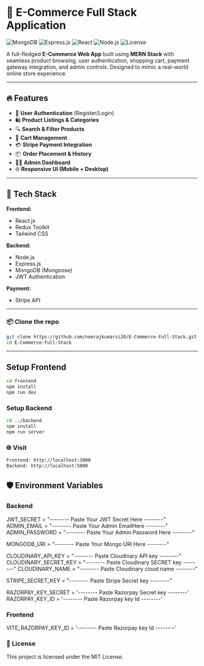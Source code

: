 # 🛒 E-Commerce Full Stack Application

![MongoDB](https://img.shields.io/badge/MongoDB-4EA94B?style=for-the-badge&logo=mongodb&logoColor=white)
![Express.js](https://img.shields.io/badge/Express.js-000000?style=for-the-badge&logo=express&logoColor=white)
![React](https://img.shields.io/badge/React-61DAFB?style=for-the-badge&logo=react&logoColor=black)
![Node.js](https://img.shields.io/badge/Node.js-339933?style=for-the-badge&logo=node.js&logoColor=white)
![License](https://img.shields.io/github/license/neerajkumarsi20/E-Commerce-Full-Stack)

A full-fledged **E-Commerce Web App** built using **MERN Stack** with seamless product browsing, user authentication, shopping cart, payment gateway integration, and admin controls. Designed to mimic a real-world online store experience.

---

## 🔥 Features

- 👤 **User Authentication** (Register/Login)
- 🛍️ **Product Listings & Categories**
- 🔍 **Search & Filter Products**
- 🛒 **Cart Management**
- 💳 **Stripe Payment Integration**
- 📦 **Order Placement & History**
- 🧑‍💼 **Admin Dashboard**
- 🌐 **Responsive UI (Mobile + Desktop)**

---

## 🧱 Tech Stack

**Frontend:**
- React.js
- Redux Toolkit
- Tailwind CSS 

**Backend:**
- Node.js
- Express.js
- MongoDB (Mongoose)
- JWT Authentication

**Payment:**
- Stripe API

---

### 📦 Clone the repo
```bash
git clone https://github.com/neerajkumarsi20/E-Commerce-Full-Stack.git
cd E-Commerce-Full-Stack
```
---

## Setup Frontend
```bash
cd frontend
npm install
npm run dev
```
### Setup Backend
```bash
cd ../backend
npm install
npm run server
```
### 🌐 Visit
```bash
Frontend: http://localhost:3000
Backend: http://localhost:5000
```
## 🛡️ Environment Variables

### Backend

JWT_SECRET = "-------- Paste Your JWT Secret Here --------"
ADMIN_EMAIL = "-------- Paste Your Admin EmailHere --------"
ADMIN_PASSWORD = "-------- Paste Your Admin Password Here --------"

MONGODB_URI = "-------- Paste Your Mongo URI Here --------"

CLOUDINARY_API_KEY = "-------- Paste Cloudinary API key --------"
CLOUDINARY_SECRET_KEY = "-------- Paste Cloudinary SECRET key --------"
CLOUDINARY_NAME = "-------- Paste Cloudinary cloud name --------"

STRIPE_SECRET_KEY = "-------- Paste Stripe Secret key --------"

RAZORPAY_KEY_SECRET = '-------- Paste Razorpay Secret key --------'
RAZORPAY_KEY_ID = '-------- Paste Razorpay key Id --------'

### Frontend

VITE_RAZORPAY_KEY_ID = '-------- Paste Razorpay key Id --------'

### 📃 License

This project is licensed under the MIT License.


